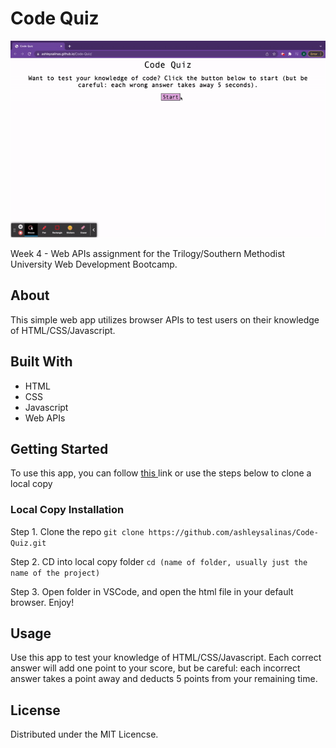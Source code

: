 # Code Quiz
![](codequiz.gif)

Week 4 - Web APIs assignment for the Trilogy/Southern Methodist University Web Development Bootcamp.

## About
This simple web app utilizes browser APIs to test users on their knowledge of HTML/CSS/Javascript.

## Built With
* HTML
* CSS
* Javascript
* Web APIs

## Getting Started 
To use this app, you can follow <a href="https://ashleysalinas.github.io/Code-Quiz/"> this </a> link or use the steps below to clone a local copy

### Local Copy Installation
  Step 1. Clone the repo
  ``` git clone https://github.com/ashleysalinas/Code-Quiz.git ```
  
  Step 2. CD into local copy folder 
  ``` cd (name of folder, usually just the name of the project) ```
  
  Step 3. Open folder in VSCode, and open the html file in your default browser. Enjoy!
  
 ## Usage
 Use this app to test your knowledge of HTML/CSS/Javascript. Each correct answer will add one point to your score, but be careful: each incorrect answer takes a point away and deducts 5 points from your remaining time.
 
 ## License
 Distributed under the MIT Licencse.
